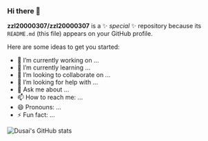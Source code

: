 ### Hi there 👋


**zzl20000307/zzl20000307** is a ✨ _special_ ✨ repository because its `README.md` (this file) appears on your GitHub profile.

Here are some ideas to get you started:

- 🔭 I’m currently working on ...
- 🌱 I’m currently learning ...
- 👯 I’m looking to collaborate on ...
- 🤔 I’m looking for help with ...
- 💬 Ask me about ...
- 📫 How to reach me: ...
- 😄 Pronouns: ...
- ⚡ Fun fact: ...

![Dusai's GitHub stats](https://github-readme-stats.vercel.app/api?username=zzl20000307&show_icons=true&theme=radical)
